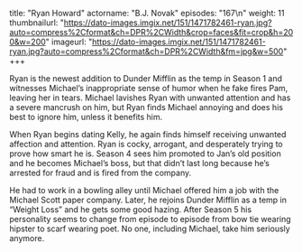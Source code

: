 title: "Ryan Howard"
actorname: "B.J. Novak"
episodes: "167\n"
weight: 11
thumbnailurl: "https://dato-images.imgix.net/151/1471782461-ryan.jpg?auto=compress%2Cformat&ch=DPR%2CWidth&crop=faces&fit=crop&h=200&w=200"
imageurl: "https://dato-images.imgix.net/151/1471782461-ryan.jpg?auto=compress%2Cformat&ch=DPR%2CWidth&fm=jpg&w=500"
+++

Ryan is the newest addition to Dunder Mifflin as the temp in Season 1 and witnesses Michael’s inappropriate sense of humor when he fake fires Pam, leaving her in tears. Michael lavishes Ryan with unwanted attention and has a severe mancrush on him, but Ryan finds Michael annoying and does his best to ignore him, unless it benefits him.

When Ryan begins dating Kelly, he again finds himself receiving unwanted affection and attention. Ryan is cocky, arrogant, and desperately trying to prove how smart he is. Season 4 sees him promoted to Jan’s old position and he becomes Michael’s boss, but that didn’t last long because he’s arrested for fraud and is fired from the company.

He had to work in a bowling alley until Michael offered him a job with the Michael Scott paper company. Later, he rejoins Dunder Mifflin as a temp in “Weight Loss” and he gets some good hazing. After Season 5 his personality seems to change from episode to episode from bow tie wearing hipster to scarf wearing poet. No one, including Michael, take him seriously anymore.
